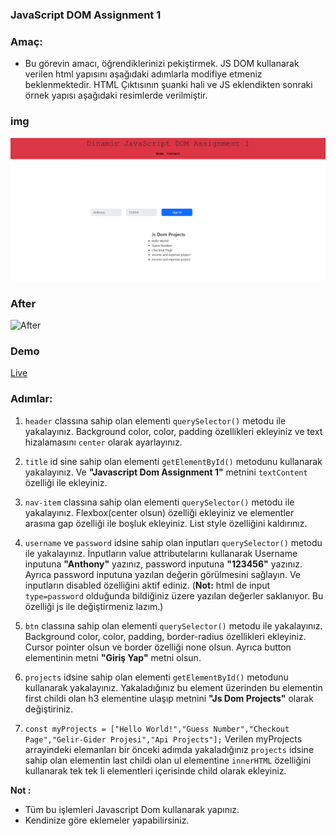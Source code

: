 ### JavaScript DOM Assignment 1

### Amaç:

- Bu görevin amacı, öğrendiklerinizi pekiştirmek. JS DOM kullanarak verilen html yapısını aşağıdaki adımlarla modifiye etmeniz beklenmektedir. HTML Çıktısının şuanki hali ve JS eklendikten sonraki örnek yapısı aşağıdaki resimlerde verilmiştir.

### img
![Before](./image.png)
### After
![After](./after.png)

### Demo

[Live](https://anthonyins.github.io/js-dom-ass1/)

### Adımlar:


1. `header` classına sahip olan elementi `querySelector()` metodu ile yakalayınız. Background color, color, padding özellikleri ekleyiniz ve text hizalamasını `center` olarak ayarlayınız.

2. `title` id sine sahip olan elementi `getElementById()` metodunu kullanarak yakalayınız. Ve **"Javascript Dom Assignment 1"** metnini `textContent` özelliği ile ekleyiniz. 
 
3. `nav-item` classına sahip olan elementi `querySelector()` metodu ile yakalayınız. Flexbox(center olsun) özelliği ekleyiniz ve elementler arasına gap özelliği ile boşluk ekleyiniz. List style özelliğini kaldırınız.

4. `username` ve `password` idsine sahip olan inputları `querySelector()` metodu ile yakalayınız. İnputların value attributelarını kullanarak Username inputuna **"Anthony"** yazınız, password inputuna **"123456"** yazınız. Ayrıca password inputuna yazılan değerin görülmesini sağlayın. Ve inputların disabled özelliğini aktif ediniz. (**Not:** html de input `type=password`  olduğunda bildiğiniz üzere yazılan değerler saklanıyor. Bu özelliği js ile değiştirmeniz lazım.)

5. `btn` classına sahip olan elementi `querySelector()` metodu ile yakalayınız. Background color, color, padding, border-radius özellikleri ekleyiniz. Cursor pointer olsun ve border özelliği none olsun. Ayrıca button elementinin metni **"Giriş Yap"** metni olsun.

6. `projects` idsine sahip olan elementi `getElementById()` metodunu kullanarak yakalayınız. Yakaladığınız bu element üzerinden bu elementin first childi olan h3 elementine ulaşıp metnini **"Js Dom Projects"** olarak değiştiriniz.

7. `const myProjects = ["Hello World!","Guess Number","Checkout Page","Gelir-Gider Projesi","Api Projects"];`
Verilen myProjects arrayindeki elemanları bir önceki adımda yakaladığınız `projects` idsine sahip olan elementin last childi olan ul elementine `innerHTML` özelliğini kullanarak tek tek li elementleri içerisinde child olarak ekleyiniz.


**Not :** 
- Tüm bu işlemleri Javascript Dom kullanarak yapınız.
- Kendinize göre eklemeler yapabilirsiniz.